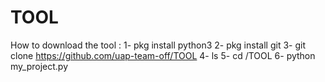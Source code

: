 # TOOL
How to download the tool :
1- pkg install python3
2- pkg install git
3- git clone https://github.com/uap-team-off/TOOL
4- ls
5- cd /TOOL
6- python my_project.py
